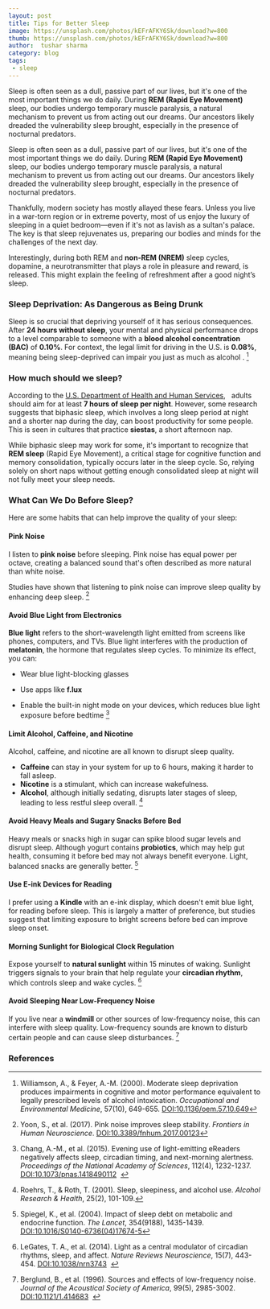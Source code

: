 ```yaml
---
layout: post
title: Tips for Better Sleep
image: https://unsplash.com/photos/kEFrAFKY6Sk/download?w=800
thumb: https://unsplash.com/photos/kEFrAFKY6Sk/download?w=800
author:  tushar sharma
category: blog
tags:
 - sleep
---
```


Sleep is often seen as a dull, passive part of our lives, but it's one of the most important things we do daily. During **REM (Rapid Eye Movement)** sleep, our bodies undergo temporary muscle paralysis, a natural mechanism to prevent us from acting out our dreams. Our ancestors likely dreaded the vulnerability sleep brought, especially in the presence of nocturnal predators.<!-- truncate_here -->

Sleep is often seen as a dull, passive part of our lives, but it's one of the most important things we do daily. During **REM (Rapid Eye Movement)** sleep, our bodies undergo temporary muscle paralysis, a natural mechanism to prevent us from acting out our dreams. Our ancestors likely dreaded the vulnerability sleep brought, especially in the presence of nocturnal predators. 

Thankfully, modern society has mostly allayed these fears. Unless you live in a war-torn region or in extreme poverty, most of us enjoy the luxury of sleeping in a quiet bedroom—even if it's not as lavish as a sultan's palace. The key is that sleep rejuvenates us, preparing our bodies and minds for the challenges of the next day. 

Interestingly, during both REM and **non-REM (NREM)** sleep cycles, dopamine, a neurotransmitter that plays a role in pleasure and reward, is released. This might explain the feeling of refreshment after a good night’s sleep.

### Sleep Deprivation: As Dangerous as Being Drunk

Sleep is so crucial that depriving yourself of it has serious consequences. After **24 hours without sleep**, your mental and physical performance drops to a level comparable to someone with a **blood alcohol concentration (BAC)** of **0.10%**. For context, the legal limit for driving in the U.S. is **0.08%**, meaning being sleep-deprived can impair you just as much as alcohol . [^williamson2000]


### How much should we sleep? 

According to the [U.S. Department of Health and Human Services](https://health.gov/myhealthfinder/healthy-living/mental-health-and-relationships/get-enough-sleep),   
 adults should aim for at least **7 hours of sleep per night**. However, some research suggests that biphasic sleep, which involves a long sleep period at night and a shorter nap during the day, can boost productivity for some people. This is seen in cultures that practice **siestas**, a short afternoon nap.

While biphasic sleep may work for some, it's important to recognize that **REM sleep** (Rapid Eye Movement), a critical stage for cognitive function and memory consolidation, typically occurs later in the sleep cycle. So, relying solely on short naps without getting enough consolidated sleep at night will not fully meet your sleep needs.

### What Can We Do Before Sleep?

Here are some habits that can help improve the quality of your sleep:

#### Pink Noise

I listen to **pink noise** before sleeping. Pink noise has equal power per octave, creating a balanced sound that's often described as more natural than white noise. 

Studies have shown that listening to pink noise can improve sleep quality by enhancing deep sleep. [^yoon2017] 

#### Avoid Blue Light from Electronics

**Blue light** refers to the short-wavelength light emitted from screens like phones, computers, and TVs. Blue light interferes with the production of **melatonin**, the hormone that regulates sleep cycles. To minimize its effect, you can:

* Wear blue light-blocking glasses

* Use apps like **f.lux**

* Enable the built-in night mode on your devices, which reduces blue light exposure before bedtime [^chang2015]

#### Limit Alcohol, Caffeine, and Nicotine

Alcohol, caffeine, and nicotine are all known to disrupt sleep quality. 

* **Caffeine** can stay in your system for up to 6 hours, making it harder to fall asleep.
* **Nicotine** is a stimulant, which can increase wakefulness.
* **Alcohol**, although initially sedating, disrupts later stages of sleep, leading to less restful sleep overall. [^roehrs2001]

#### Avoid Heavy Meals and Sugary Snacks Before Bed

Heavy meals or snacks high in sugar can spike blood sugar levels and disrupt sleep. Although yogurt contains **probiotics**, which may help gut health, consuming it before bed may not always benefit everyone. Light, balanced snacks are generally better. [^spiegel2004]

#### Use E-ink Devices for Reading

I prefer using a **Kindle** with an e-ink display, which doesn't emit blue light, for reading before sleep. This is largely a matter of preference, but studies suggest that limiting exposure to bright screens before bed can improve sleep onset.

#### Morning Sunlight for Biological Clock Regulation

Expose yourself to **natural sunlight** within 15 minutes of waking. Sunlight triggers signals to your brain that help regulate your **circadian rhythm**, which controls sleep and wake cycles. [^legates2014]

#### Avoid Sleeping Near Low-Frequency Noise

If you live near a **windmill** or other sources of low-frequency noise, this can interfere with sleep quality. Low-frequency sounds are known to disturb certain people and can cause sleep disturbances. [^berglund1996]

### References

[^yoon2017]: Yoon, S., et al. (2017). Pink noise improves sleep stability. *Frontiers in Human Neuroscience*. [DOI:10.3389/fnhum.2017.00123](https://doi.org/10.3389/fnhum.2017.00123)

[^chang2015]: Chang, A.-M., et al. (2015). Evening use of light-emitting eReaders negatively affects sleep, circadian timing, and next-morning alertness. *Proceedings of the National Academy of Sciences*, 112(4), 1232-1237. [DOI:10.1073/pnas.1418490112](https://doi.org/10.1073/pnas.1418490112)   

[^roehrs2001]: Roehrs, T., & Roth, T. (2001). Sleep, sleepiness, and alcohol use. *Alcohol Research & Health*, 25(2), 101-109.

[^spiegel2004]: Spiegel, K., et al. (2004). Impact of sleep debt on metabolic and endocrine function. *The Lancet*, 354(9188), 1435-1439. [DOI:10.1016/S0140-6736(04)17674-5](https://doi.org/10.1016/S0140-6736(04)17674-5)

[^legates2014]: LeGates, T. A., et al. (2014). Light as a central modulator of circadian rhythms, sleep, and affect. *Nature Reviews Neuroscience*, 15(7), 443-454. [DOI:10.1038/nrn3743](https://doi.org/10.1038/nrn3743)   

[^berglund1996]: Berglund, B., et al. (1996). Sources and effects of low-frequency noise. *Journal of the Acoustical Society of America*, 99(5), 2985-3002. [DOI:10.1121/1.414683](https://doi.org/10.1121/1.414683)   

[^williamson2000]: Williamson, A., & Feyer, A.-M. (2000). Moderate sleep deprivation produces impairments in cognitive and motor performance equivalent to legally prescribed levels of alcohol intoxication.  *Occupational and Environmental Medicine*, 57(10), 649-655. [DOI:10.1136/oem.57.10.649](https://doi.org/10.1136/oem.57.10.649)